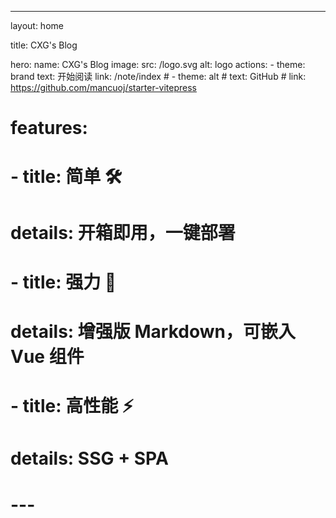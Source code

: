 ---
layout: home

title: CXG's Blog

hero:
  name: CXG's Blog
  image:
    src: /logo.svg
    alt: logo
  actions:
    - theme: brand
      text: 开始阅读
      link: /note/index
    # - theme: alt
    #   text: GitHub
    #   link: https://github.com/mancuoj/starter-vitepress

# features:
#   - title: 简单 🛠️
#     details: 开箱即用，一键部署
#   - title: 强力 🖖
#     details: 增强版 Markdown，可嵌入 Vue 组件
#   - title: 高性能 ⚡️
#     details: SSG + SPA
# ---
